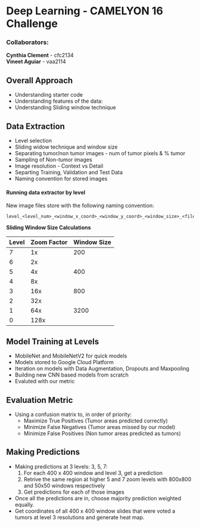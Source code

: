 # Deep Learning - CAMELYON 16 Challenge

### Collaborators:
**Cynthia Clement** - cfc2134   
**Vineet Aguiar** - vaa2114

## Overall Approach
- Understanding starter code
- Understanding features of the data:
- Understanding Sliding window technique

## Data Extraction
- Level selection
- Sliding widow technique and window size
- Separating tumor/non tumor images - num of tumor pixels & % tumor 
- Sampling of Non-tumor images
- Image resolution - Context vs Detail
- Separting Training, Validation and Test Data
- Naming convention for stored images

#### Running data extractor by level
New image files store with the following naming convention:
```
level_<level_num>_<window_x_coord>_<window_y_coord>_<window_size>_<filename>
```

**Sliding Window Size Calculations**

| Level  |   Zoom Factor |  Window Size | 
|---|---|---|
|  7 |  1x |  200  |
|  6 |  2x |   |
|   5|  4x |  400 |
|   4|  8x |   |
|   3|  16x | 800 |
|   2| 32x |   |
|   1|  64x |   3200|
|   0|  128x |   |

## Model Training at Levels
- MobileNet and MobileNetV2 for quick models
- Models stored to Google Cloud Platform
- Iteration on models with Data Augmentation, Dropouts and Maxpooling
- Building new CNN based models from scratch
- Evaluted with our  metric

## Evaluation Metric
- Using a confusion matrix to, in order of priority:
    - Maximize True Positives (Tumor areas predicted correctly)
    - Minimize False Negatives (Tumor areas missed by our model)
    - Minimize False Positives (Non tumor areas predicted as tumors)

## Making Predictions
  - Making predictions at 3 levels: 3, 5, 7:
    1) For each 400 x 400 window and level 3, get a prediction
    2) Retrive the same region at higher 5 and 7 zoom levels with 800x800 and 50x50 windows respectively 
    3) Get predictions for each of those images 
  - Once all the predictions are in, choose majority prediction weighted equally. 
  - Get coordinates of all 400 x 400 window slides that were voted a tumors at level 3 resolutions and generate heat map. 
  
  
  
  
